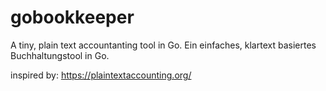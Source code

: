 # gobookkeeper
A tiny, plain text accountanting tool in Go. Ein einfaches, klartext basiertes Buchhaltungstool in Go.



inspired by: https://plaintextaccounting.org/ 
